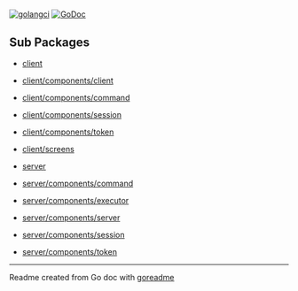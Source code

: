 # 

[![golangci](https://golangci.com/badges/github.com/edelwud/SSoC.svg)](https://golangci.com/r/github.com/edelwud/SSoC)
[![GoDoc](https://img.shields.io/badge/pkg.go.dev-doc-blue)](http://pkg.go.dev/github.com/edelwud/SSoC)

## Sub Packages

* [client](./client)

* [client/components/client](./client/components/client)

* [client/components/command](./client/components/command)

* [client/components/session](./client/components/session)

* [client/components/token](./client/components/token)

* [client/screens](./client/screens)

* [server](./server)

* [server/components/command](./server/components/command)

* [server/components/executor](./server/components/executor)

* [server/components/server](./server/components/server)

* [server/components/session](./server/components/session)

* [server/components/token](./server/components/token)

---
Readme created from Go doc with [goreadme](https://github.com/posener/goreadme)
